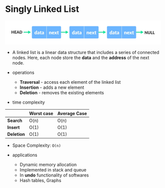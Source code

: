# Singly Linked List

![](image.png)

* A linked list is a linear data structure that includes a series of connected nodes. Here, each node store the **data** and the **address** of the next node.
* operations

  * **Traversal** - access each element of the linked list
  * **Insertion** - adds a new element
  * **Deletion** - removes the existing elements
* time complexity


|   | Worst case | Average Case |
| - | - | - |
| **Search** | O(n) | O(n) |
| **Insert** | O(1) | O(1) |
| **Deletion** | O(1) | O(1) |

* Space Complexity: `O(n)`
* applications

  * Dynamic memory allocation
  * Implemented in stack and queue
  * In **undo** functionality of softwares
  * Hash tables, Graphs
